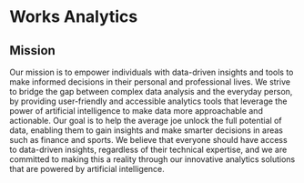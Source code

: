 # Works Analytics

## Mission
Our mission is to empower individuals with data-driven insights and tools to make informed decisions in their personal and professional lives. We strive to bridge the gap between complex data analysis and the everyday person, by providing user-friendly and accessible analytics tools that leverage the power of artificial intelligence to make data more approachable and actionable. Our goal is to help the average joe unlock the full potential of data, enabling them to gain insights and make smarter decisions in areas such as finance and sports. We believe that everyone should have access to data-driven insights, regardless of their technical expertise, and we are committed to making this a reality through our innovative analytics solutions that are powered by artificial intelligence.
